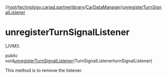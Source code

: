 //[root](../../../index.md)/[technology.cariad.partnerlibrary](../index.md)/[CarDataManager](index.md)/[unregisterTurnSignalListener](unregister-turn-signal-listener.md)

# unregisterTurnSignalListener

[JVM]\

public void[unregisterTurnSignalListener](unregister-turn-signal-listener.md)(TurnSignalListenerturnSignalListener)

This method is to remove the listener.
